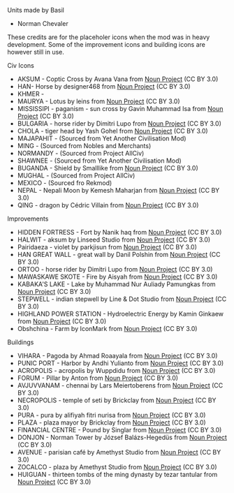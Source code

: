 Units made by Basil
- Norman Chevaler



These credits are for the placeholer icons when the mod was in heavy development. Some of the improvement icons and building icons are however still in use.

Civ Icons
* AKSUM - Coptic Cross by Avana Vana from <a href="https://thenounproject.com/browse/icons/term/coptic-cross/" target="_blank" title="Coptic Cross Icons">Noun Project</a> (CC BY 3.0)
* HAN- Horse by designer468 from <a href="https://thenounproject.com/browse/icons/term/horse/" target="_blank" title="Horse Icons">Noun Project</a> (CC BY 3.0)
* KHMER - 
* MAURYA - Lotus by leins from <a href="https://thenounproject.com/browse/icons/term/lotus/" target="_blank" title="Lotus Icons">Noun Project</a> (CC BY 3.0)
* MISSISSIPI - paganism - sun cross by Gavin Muhammad Isa from <a href="https://thenounproject.com/browse/icons/term/paganism-sun-cross/" target="_blank" title="paganism - sun cross Icons">Noun Project</a> (CC BY 3.0)
* BULGARIA - horse rider by Dimitri Lupo from <a href="https://thenounproject.com/browse/icons/term/horse-rider/" target="_blank" title="horse rider Icons">Noun Project</a> (CC BY 3.0)
* CHOLA - tiger head by Yash Gohel from <a href="https://thenounproject.com/browse/icons/term/tiger-head/" target="_blank" title="tiger head Icons">Noun Project</a> (CC BY 3.0)
* MAJAPAHIT - (Sourced from Yet Another Civilisation Mod)
* MING - (Sourced from Nobles and Merchants)
* NORMANDY - (Sourced from Project AllCiv)
* SHAWNEE - (Sourced from Yet Another Civilisation Mod)
* BUGANDA - Shield by Smalllike from <a href="https://thenounproject.com/browse/icons/term/shield/" target="_blank" title="Shield Icons">Noun Project</a> (CC BY 3.0)
* MUGHAL - (Sourced from Project AllCiv)
* MEXICO - (Sourced fro Rekmod)
* NEPAL - Nepali Moon by Kemesh Maharjan from <a href="https://thenounproject.com/browse/icons/term/nepali-moon/" target="_blank" title="Nepali Moon Icons">Noun Project</a> (CC BY 3.0)
* QING - dragon by Cédric Villain from <a href="https://thenounproject.com/browse/icons/term/dragon/" target="_blank" title="dragon Icons">Noun Project</a> (CC BY 3.0)

  
Improvements
- HIDDEN FORTRESS - Fort by Nanik haq from <a href="https://thenounproject.com/browse/icons/term/fort/" target="_blank" title="Fort Icons">Noun Project</a> (CC BY 3.0)
- HALWIT - aksum by Linseed Studio from <a href="https://thenounproject.com/browse/icons/term/aksum/" target="_blank" title="aksum Icons">Noun Project</a> (CC BY 3.0)
- Pairidaeza - violet by parkjisun from <a href="https://thenounproject.com/browse/icons/term/violet/" target="_blank" title="violet Icons">Noun Project</a> (CC BY 3.0)
- HAN GREAT WALL - great wall by Danil Polshin from <a href="https://thenounproject.com/browse/icons/term/great-wall/" target="_blank" title="great wall Icons">Noun Project</a> (CC BY 3.0)
- ORTOO - horse rider by Dimitri Lupo from <a href="https://thenounproject.com/browse/icons/term/horse-rider/" target="_blank" title="horse rider Icons">Noun Project</a> (CC BY 3.0)
- MAWASKAWE SKOTE - Fire by Aisyah from <a href="https://thenounproject.com/browse/icons/term/fire/" target="_blank" title="Fire Icons">Noun Project</a> (CC BY 3.0)
- KABAKA'S LAKE - Lake by Muhammad Nur Auliady Pamungkas from <a href="https://thenounproject.com/browse/icons/term/lake/" target="_blank" title="Lake Icons">Noun Project</a> (CC BY 3.0)
- STEPWELL - indian stepwell by Line & Dot Studio from <a href="https://thenounproject.com/browse/icons/term/indian-stepwell/" target="_blank" title="indian stepwell Icons">Noun Project</a> (CC BY 3.0)
- HIGHLAND POWER STATION - Hydroelectric Energy by Kamin Ginkaew from <a href="https://thenounproject.com/browse/icons/term/hydroelectric-energy/" target="_blank" title="Hydroelectric Energy Icons">Noun Project</a> (CC BY 3.0)
- Obshchina - Farm by IconMark from <a href="https://thenounproject.com/browse/icons/term/farm/" target="_blank" title="Farm Icons">Noun Project</a> (CC BY 3.0)


Buildings
- VIHARA - Pagoda by Ahmad Roaayala from <a href="https://thenounproject.com/browse/icons/term/pagoda/" target="_blank" title="Pagoda Icons">Noun Project</a> (CC BY 3.0)
- PUNIC PORT - Harbor by Andhi Yulianto from <a href="https://thenounproject.com/browse/icons/term/harbor/" target="_blank" title="Harbor Icons">Noun Project</a> (CC BY 3.0)
- ACROPOLIS - acropolis by Wuppdidu from <a href="https://thenounproject.com/browse/icons/term/acropolis/" target="_blank" title="acropolis Icons">Noun Project</a> (CC BY 3.0)
- FORUM - Pillar by Anton from <a href="https://thenounproject.com/browse/icons/term/pillar/" target="_blank" title="Pillar Icons">Noun Project</a> (CC BY 3.0)
- AVJUVVANAM - chennai by Lars Meiertoberens from <a href="https://thenounproject.com/browse/icons/term/chennai/" target="_blank" title="chennai Icons">Noun Project</a> (CC BY 3.0)
- NECROPOLIS - temple of seti by Brickclay from <a href="https://thenounproject.com/browse/icons/term/temple-of-seti/" target="_blank" title="temple of seti Icons">Noun Project</a> (CC BY 3.0)
- PURA - pura by alifiyah fitri nurisa from <a href="https://thenounproject.com/browse/icons/term/pura/" target="_blank" title="pura Icons">Noun Project</a> (CC BY 3.0)
- PLAZA - plaza mayor by Brickclay from <a href="https://thenounproject.com/browse/icons/term/plaza-mayor/" target="_blank" title="plaza mayor Icons">Noun Project</a> (CC BY 3.0)
- FINANCIAL CENTRE - Pound by Singlar from <a href="https://thenounproject.com/browse/icons/term/pound/" target="_blank" title="Pound Icons">Noun Project</a> (CC BY 3.0)
- DONJON - Norman Tower by József Balázs-Hegedüs from <a href="https://thenounproject.com/browse/icons/term/norman-tower/" target="_blank" title="Norman Tower Icons">Noun Project</a> (CC BY 3.0)
- AVENUE - parisian café by Amethyst Studio from <a href="https://thenounproject.com/browse/icons/term/parisian-cafe/" target="_blank" title="parisian café Icons">Noun Project</a> (CC BY 3.0)
- ZOCALCO - plaza by Amethyst Studio from <a href="https://thenounproject.com/browse/icons/term/plaza/" target="_blank" title="plaza Icons">Noun Project</a> (CC BY 3.0)
- HUIGUAN - thirteen tombs of the ming dynasty by tezar tantular from <a href="https://thenounproject.com/browse/icons/term/thirteen-tombs-of-the-ming-dynasty/" target="_blank" title="thirteen tombs of the ming dynasty Icons">Noun Project</a> (CC BY 3.0)

